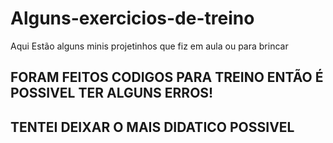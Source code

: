 # Alguns-exercicios-de-treino
Aqui Estão alguns minis projetinhos que fiz em aula ou para brincar
## FORAM FEITOS CODIGOS PARA TREINO ENTÃO É POSSIVEL TER ALGUNS ERROS!
## TENTEI DEIXAR O MAIS DIDATICO POSSIVEL
